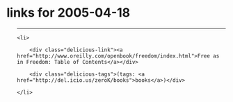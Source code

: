 # links for 2005-04-18

<ul class="delicious">

-------------------------------

	<li>

		<div class="delicious-link"><a href="http://www.oreilly.com/openbook/freedom/index.html">Free as in Freedom: Table of Contents</a></div>

		<div class="delicious-tags">(tags: <a href="http://del.icio.us/zeroK/books">books</a>)</div>

	</li>

</ul>